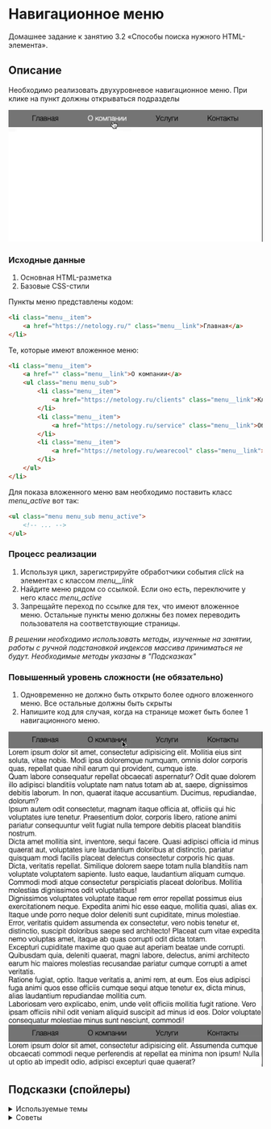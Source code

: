 # Навигационное меню

Домашнее задание к занятию 3.2 «Способы поиска нужного HTML-элемента».

## Описание 

Необходимо реализовать двухуровневое навигационное меню. 
При клике на пункт должны открываться подразделы 

![Demo](./demo.gif)

### Исходные данные

1. Основная HTML-разметка
2. Базовые CSS-стили

Пункты меню представлены кодом:

```html
<li class="menu__item">
    <a href="https://netology.ru/" class="menu__link">Главная</a>
</li>
```

Те, которые имеют вложенное меню:

```html
<li class="menu__item">
    <a href="" class="menu__link">О компании</a>
    <ul class="menu menu_sub">
        <li class="menu__item">
            <a href="https://netology.ru/clients" class="menu__link">Клиенты</a>
        </li>
        <li class="menu__item">
            <a href="https://netology.ru/service" class="menu__link">Обслуживание</a>
        </li>
        <li class="menu__item">
            <a href="https://netology.ru/wearecool" class="menu__link">Награды</a>
        </li>
    </ul>
</li>
```

Для показа вложенного меню вам необходимо поставить класс *menu_active* вот так:

```html
<ul class="menu menu_sub menu_active">
    <!-- ... -->
</ul>

```

### Процесс реализации

1. Используя цикл, зарегистрируйте обработчики события *click* на элементах с классом *menu__link*
2. Найдите меню рядом со ссылкой. Если оно есть, переключите у него класс *menu_active*
3. Запрещайте переход по ссылке для тех, что имеют вложенное меню. Остальные
пункты меню должны без помех переводить пользователя на соответствующие страницы.

_В решении необходимо использовать методы, изученные на занятии, 
работы с ручной подстановкой индексов массива приниматься не будут.
Необходимые методы указаны в "Подсказках"_

### Повышенный уровень сложности (не обязательно)

1. Одновременно не должно быть открыто более одного вложенного меню. Все остальные 
должны быть скрыты
2. Напишите код для случая, когда на странице может быть более 1 навигационного меню.


![Extended Demo](./extended-demo.gif)

## Подсказки (спойлеры)

<details>
<summary>Используемые темы</summary>

1. Событие *click*, метод *onclick*, обработчик события
2. Предотвращение действия по умолчанию (*return false* в обработчике события)
3. Метод *closest*
4. Методы *querySelector* и *querySelectorAll*
5. Метод Array.from() или оператор распространения (spread, «...») для удобной
навигации по найденным элементам

</details>


<details>
<summary>Советы</summary>

1. С помощью методов [*closest*](https://developer.mozilla.org/ru/docs/Web/API/Element/closest), 
[*querySelector*](https://developer.mozilla.org/ru/docs/Web/API/Element/querySelector)
и [*querySelectorAll*](https://developer.mozilla.org/ru/docs/Web/API/Element/querySelectorAll) 
вы можете найти все подходящие элементы
    1. *closest* позволит найти ближайшего родителя по CSS-селектору
    2. *querySelector* позволит найти __первый__ дочерний элемент по CSS-селектору
    3. *querySelectorAll* позволит найти __все__ дочерние элемент по CSS-селектору
2. Для вложенных меню вы обязаны возвращать *false* в обработчиках события для
предотвращения перехода по ссылке

</details>